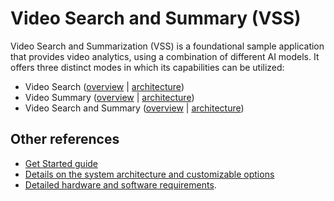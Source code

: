 # Video Search and Summary (VSS)

Video Search and Summarization (VSS) is a foundational sample application that provides
video analytics, using a combination of different AI models. It offers three distinct modes
in which its capabilities can be utilized:

- Video Search ([overview](./overview-search.md) | [architecture](./overview-architecture-search.md))
- Video Summary ([overview](./overview-summary.md) | [architecture](./overview-architecture-summary.md))
- Video Search and Summary ([overview](./overview-search-and-summary.md) | [architecture](./overview-architecture-search-and-summary.md))


## Other references

* [Get Started guide](./get-started)
* [Details on the system architecture and customizable options](./overview-architecture.md)
* [Detailed hardware and software requirements](./system-requirements.md).


<!-- hide_directive
:::{toctree}
:maxdepth: 2
:hidden:

Get Started <get-started.md>
overview-search.md
overview-summary.md
overview-search-and-summary.md
overview-architecture-search.md
overview-architecture-summary.md
overview-architecture-search-summary.md
build-from-source.md
deploy-with-helm.md
./directory-watcher-guide.md
api-reference.md
system-requirements.md
release-notes.md
:::
hide_directive -->